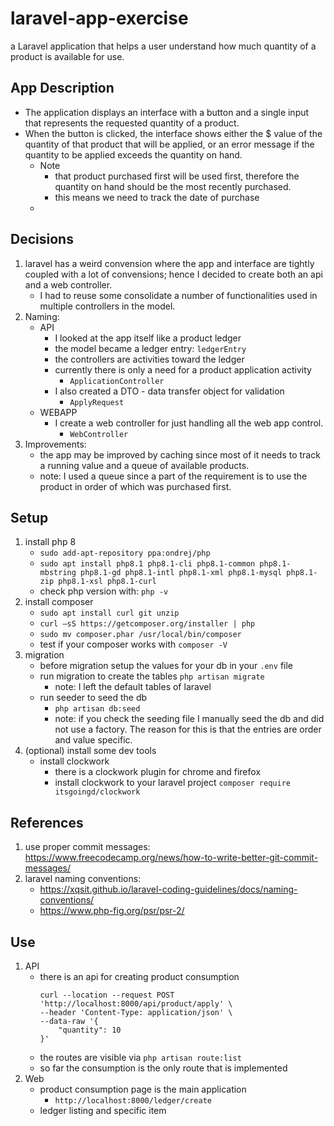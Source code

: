 # laravel-app-exercise

a Laravel application that helps a user understand how much quantity of a product is available for use.

## App Description

-   The application displays an interface with a button and a single input that represents the requested quantity of a product.
-   When the button is clicked, the interface shows either the \$ value of the quantity of that product that will be applied, or an error message if the quantity to be applied exceeds the quantity on hand.
    -   Note
        -   that product purchased first will be used first, therefore the quantity on hand should be the most recently purchased.
        -   this means we need to track the date of purchase
    -

## Decisions
1. laravel has a weird convension where the app and interface are tightly coupled with a lot of convensions; hence I decided to create both an api and a web controller. 
    - I had to reuse some consolidate a number of functionalities used in multiple controllers in the model.
2. Naming:
    - API
        - I looked at the app itself like a product ledger
        - the model became a ledger entry: `ledgerEntry`
        - the controllers are activities toward the ledger
        - currently there is only a need for a product application activity
            - `ApplicationController`
        - I also created a DTO - data transfer object for validation
            - `ApplyRequest`
    - WEBAPP
        - I create a web controller for just handling all the web app control.
            - `WebController`
3. Improvements:
    - the app may be improved by caching since most of it needs to track a running value and a queue of available products.
    - note: I used a queue since a part of the requirement is to use the product in order of which was purchased first.

## Setup

1. install php 8
    - `sudo add-apt-repository ppa:ondrej/php`
    - `sudo apt install php8.1 php8.1-cli php8.1-common php8.1-mbstring php8.1-gd php8.1-intl php8.1-xml php8.1-mysql php8.1-zip php8.1-xsl php8.1-curl`
    - check php version with: `php -v`
2. install composer
    - `sudo apt install curl git unzip`
    - `curl –sS https://getcomposer.org/installer | php`
    - `sudo mv composer.phar /usr/local/bin/composer`
    - test if your composer works with `composer -V`
3. migration
    - before migration setup the values for your db in your `.env` file
    - run migration to create the tables `php artisan migrate`
        - note: I left the default tables of laravel
    - run seeder to seed the db
        - `php artisan db:seed`
        - note: if you check the seeding file I manually seed the db and did not use a factory. The reason for this is that the entries are order and value specific.
4. (optional) install some dev tools
    - install clockwork 
        - there is a clockwork plugin for chrome and firefox
        - install clockwork to your laravel project `composer require itsgoingd/clockwork`

## References

1. use proper commit messages: https://www.freecodecamp.org/news/how-to-write-better-git-commit-messages/
2. laravel naming conventions: 
    - https://xqsit.github.io/laravel-coding-guidelines/docs/naming-conventions/
    - https://www.php-fig.org/psr/psr-2/

## Use
1. API
    - there is an api for creating product consumption 
        ```
        curl --location --request POST 'http://localhost:8000/api/product/apply' \
        --header 'Content-Type: application/json' \
        --data-raw '{
            "quantity": 10
        }'
        ```
    - the routes are visible via `php artisan route:list`
    - so far the consumption is the only route that is implemented
2. Web
    - product consumption page is the main application
        - `http://localhost:8000/ledger/create`
    - ledger listing and specific item
